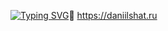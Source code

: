<a href="(https://github.com/lookatme777)"><img src="https://readme-typing-svg.demolab.com?font=Fira+Code&duration=1&pause=1&center=true&vCenter=true&width=435&lines=Kirill+Mesilov" alt="Typing SVG" /></a>👋
https://daniilshat.ru
<!--
**lookatme777/lookatme777** is a ✨ _special_ ✨ repository because its `README.md` (this file) appears on your GitHub profile.

Here are some ideas to get you started:

- 🔭 I’m currently working on ...
- 🌱 I’m currently learning ...
- 👯 I’m looking to collaborate on ...
- 🤔 I’m looking for help with ...
- 💬 Ask me about ...
- 📫 How to reach me: ...
- 😄 Pronouns: ...
- ⚡ Fun fact: ...
-->
